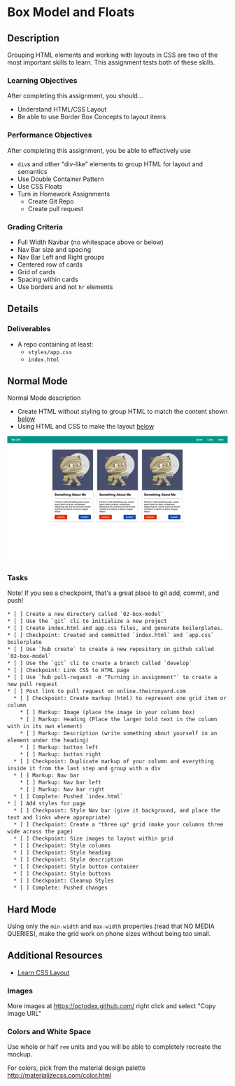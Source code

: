 # Box Model and Floats

## Description

Grouping HTML elements and working with layouts in CSS are two of the most important skills to learn.
This assignment tests both of these skills.

### Learning Objectives

After completing this assignment, you should...

* Understand HTML/CSS Layout
* Be able to use Border Box Concepts to layout items

### Performance Objectives

After completing this assignment, you be able to effectively use

* `div`s and other "div-like" elements to group HTML for layout and semantics
* Use Double Container Pattern
* Use CSS Floats
* Turn in Homework Assignments
  - Create Git Repo
  - Create pull request

### Grading Criteria

* Full Width Navbar (no whitespace above or below)
* Nav Bar size and spacing
* Nav Bar Left and Right groups
* Centered row of cards
* Grid of cards
* Spacing within cards
* Use borders and not `hr` elements

## Details

### Deliverables

* A repo containing at least:
  * `styles/app.css`
  * `index.html`

## Normal Mode
Normal Mode description

* Create HTML without styling to group HTML to match the content shown [below](./octocat.png)
* Using HTML and CSS to make the layout [below](./octocat.png)

![](octocat.png)

### Tasks
Note!  If you see a checkpoint, that's a great place to git add, commit, and push!
```
* [ ] Create a new directory called `02-box-model`
* [ ] Use the `git` cli to initialize a new project
* [ ] Create index.html and app.css files, and generate boilerplates.
* [ ] Checkpoint: Created and committed `index.html` and `app.css` boilerplate
* [ ] Use `hub create` to create a new repository on github called `02-box-model`
* [ ] Use the `git` cli to create a branch called `develop`
* [ ] Checkpoint: Link CSS to HTML page
* [ ] Use `hub pull-request -m "Turning in assignment"` to create a new pull request
* [ ] Post link to pull request on online.theironyard.com
  * [ ] Checkpoint: Create markup (html) to represent one grid item or column
    * [ ] Markup: Image (place the image in your column box)
    * [ ] Markup: Heading (Place the larger bold text in the column with in its own element)
    * [ ] Markup: Description (write something about yourself in an element under the heading)
    * [ ] Markup: button left
    * [ ] Markup: button right
  * [ ] Checkpoint: Duplicate markup of your column and everything inside it from the last step and group with a div
  * [ ] Markup: Nav bar
    * [ ] Markup: Nav bar left
    * [ ] Markup: Nav bar right
  * [ ] Complete: Pushed `index.html`
* [ ] Add styles for page
  * [ ] Checkpoint: Style Nav bar (give it background, and place the text and links where appropriate)
  * [ ] Checkpoint: Create a "three up" grid (make your columns three wide across the page)
  * [ ] Checkpoint: Size images to layout within grid
  * [ ] Checkpoint: Style columns
  * [ ] Checkpoint: Style heading
  * [ ] Checkpoint: Style description
  * [ ] Checkpoint: Style button container
  * [ ] Checkpoint: Style buttons
  * [ ] Checkpoint: Cleanup Styles
  * [ ] Complete: Pushed changes
```

## Hard Mode

Using only the `min-width` and `max-width` properties (read that NO MEDIA QUERIES), make the grid work on phone sizes without being too small.

## Additional Resources

- [Learn CSS Layout](http://learnlayout.com/)

### Images

More images at https://octodex.github.com/ right click and select "Copy Image URL"

### Colors and White Space

Use whole or half `rem` units and you will be able to completely recreate the mockup.

For colors, pick from the material design palette http://materializecss.com/color.html
